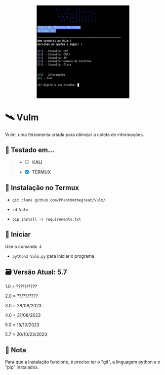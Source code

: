 <p align="center">

  <img width="300" height="300" src="IMG-20231020-WA0029.jpg">
  
# 🛰️ Vulm
Vulm, uma ferramenta criada para otimizar a coleta de informações.

## 🧪 Testado em...
 > - - [ ] **KALI** 

 > - - [x] **TERMUX** 

## 🔧 Instalação no Termux



 - `git clone github.com/Phant0mthegreat/Vulm/`

 - `cd Vulm`
   
 - `pip install -r requirements.txt`

## 💉 Iniciar
Use o comando ↓
 - `python3 Vulm.py`
para iniciar o programa

## 🗃️ Versão Atual: 5.7
1.0 = ??/??/????

2.0 = ??/??/????

3.0 = 28/08/2023

4.0 = 31/08/2023

5.0 = 15/10/2023

5.7 = 20/10/23/2023
## 📜 Nota
Para que a instalação funcione, é preciso ter o "git", a línguagem python e o "pip" instalados.
